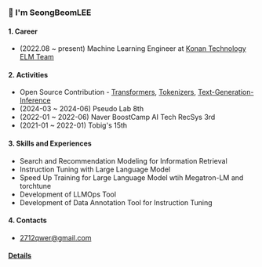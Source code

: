 ### 👋 I'm SeongBeomLEE

#### 1. Career
- (2022.08 ~ present) Machine Learning Engineer at [Konan Technology ELM Team](https://www.konantech.com/)

#### 2. Activities
- Open Source Contribution - [Transformers](https://github.com/huggingface/transformers/commits?author=SeongBeomLEE), [Tokenizers](https://github.com/huggingface/tokenizers/commits?author=SeongBeomLEE), [Text-Generation-Inference](https://github.com/huggingface/text-generation-inference/commits?author=SeongBeomLEE)
- (2024-03 ~ 2024-06) Pseudo Lab 8th
- (2022-01 ~ 2022-06) Naver BoostCamp AI Tech RecSys 3rd
- (2021-01 ~ 2022-01) Tobig's 15th

#### 3. Skills and Experiences
- Search and Recommendation Modeling for Information Retrieval
- Instruction Tuning with Large Language Model
- Speed Up Training for Large Language Model wtih Megatron-LM and torchtune
- Development of LLMOps Tool
- Development of Data Annotation Tool for Instruction Tuning

#### 4. Contacts
- 2712qwer@gmail.com

#### [Details](README-details.md)
